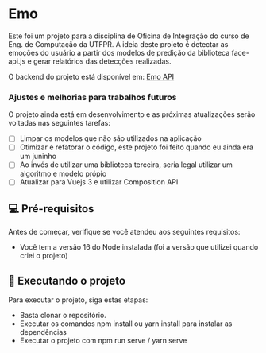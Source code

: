 # Emo

Este foi um projeto para a disciplina de Oficina de Integração do curso de Eng. de Computação da UTFPR. A ideia deste projeto é detectar as emoções do usuário a partir dos modelos de predição da biblioteca face-api.js e gerar relatórios das detecções realizadas.

O backend do projeto está disponível em: [Emo API](https://github.com/igomonteiro/emo_api)

### Ajustes e melhorias para trabalhos futuros

O projeto ainda está em desenvolvimento e as próximas atualizações serão voltadas nas seguintes tarefas:

- [ ] Limpar os modelos que não são utilizados na aplicação
- [ ] Otimizar e refatorar o código, este projeto foi feito quando eu ainda era um juninho
- [ ] Ao invés de utilizar uma biblioteca terceira, seria legal utilizar um algoritmo e modelo própio
- [ ] Atualizar para Vuejs 3 e utilizar Composition API

## 💻 Pré-requisitos

Antes de começar, verifique se você atendeu aos seguintes requisitos:

* Você tem a versão 16 do Node instalada (foi a versão que utilizei quando criei o projeto)

## 🚀 Executando o projeto

Para executar o projeto, siga estas etapas:

- Basta clonar o repositório.
- Executar os comandos npm install ou yarn install para instalar as dependências
- Executar o projeto com npm run serve / yarn serve
